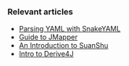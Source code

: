### Relevant articles
- [Parsing YAML with SnakeYAML](http://www.baeldung.com/java-snake-yaml)
- [Guide to JMapper](https://www.baeldung.com/jmapper)
- [An Introduction to SuanShu](https://www.baeldung.com/suanshu)
- [Intro to Derive4J](https://www.baeldung.com/derive4j)
